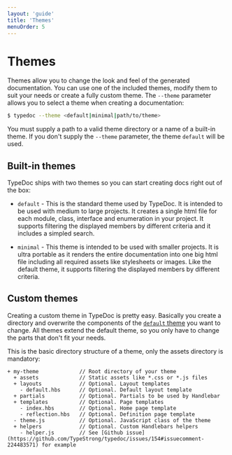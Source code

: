 ```yaml
---
layout: 'guide'
title: 'Themes'
menuOrder: 5
---
```


# Themes

Themes allow you to change the look and feel of the generated documentation. You can use one of the included
themes, modify them to suit your needs or create a fully custom theme. The ``--theme`` parameter allows you to
select a theme when creating a documentation:

```bash
$ typedoc --theme <default|minimal|path/to/theme>
```

You must supply a path to a valid theme directory or a name of a built-in theme. If you don't supply the
``--theme`` parameter, the theme ``default`` will be used.


## Built-in themes

TypeDoc ships with two themes so you can start creating docs right out of the box:

* ``default`` - This is the standard theme used by TypeDoc. It is intended to be used with medium to large
  projects. It creates a single html file for each module, class, interface and enumeration in your project.
  It supports filtering the displayed members by different criteria and it includes a simpled search.

* ``minimal`` - This theme is intended to be used with smaller projects. It is ultra portable as it renders
  the entire documentation into one big html file including all required assets like stylesheets or images.
  Like the default theme, it supports filtering the displayed members by different criteria.


## Custom themes

Creating a custom theme in TypeDoc is pretty easy. Basically you create a directory and overwrite the
components of the [``default`` theme](https://github.com/TypeStrong/typedoc-default-themes/tree/master/src/default)
you want to change. All themes extend the default theme, so you only have to change the parts that don't
fit your needs.

This is the basic directory structure of a theme, only the assets directory is mandatory:

```
+ my-theme             // Root directory of your theme
  + assets             // Static assets like *.css or *.js files
  + layouts            // Optional. Layout templates
    - default.hbs      // Optional. Default layout template
  + partials           // Optional. Partials to be used by Handlebar
  + templates          // Optional. Page templates
    - index.hbs        // Optional. Home page template
    - reflection.hbs   // Optional. Definition page template
  - theme.js           // Optional. JavaScript class of the theme
  + helpers            // Optional. Custom Handlebars helpers
    - helper.js        // See [Github issue](https://github.com/TypeStrong/typedoc/issues/154#issuecomment-224483571) for example
```
